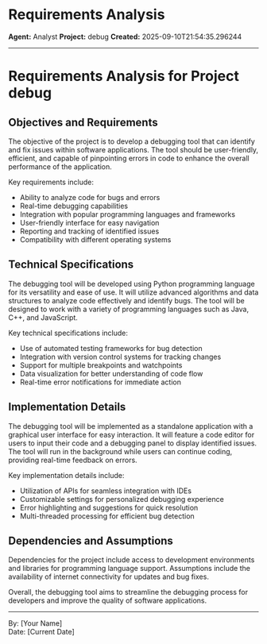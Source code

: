 # Requirements Analysis

**Agent:** Analyst
**Project:** debug
**Created:** 2025-09-10T21:54:35.296244

---

# Requirements Analysis for Project debug

## Objectives and Requirements
The objective of the project is to develop a debugging tool that can identify and fix issues within software applications. The tool should be user-friendly, efficient, and capable of pinpointing errors in code to enhance the overall performance of the application. 

Key requirements include:
- Ability to analyze code for bugs and errors
- Real-time debugging capabilities
- Integration with popular programming languages and frameworks
- User-friendly interface for easy navigation
- Reporting and tracking of identified issues
- Compatibility with different operating systems

## Technical Specifications
The debugging tool will be developed using Python programming language for its versatility and ease of use. It will utilize advanced algorithms and data structures to analyze code effectively and identify bugs. The tool will be designed to work with a variety of programming languages such as Java, C++, and JavaScript. 

Key technical specifications include:
- Use of automated testing frameworks for bug detection
- Integration with version control systems for tracking changes
- Support for multiple breakpoints and watchpoints
- Data visualization for better understanding of code flow
- Real-time error notifications for immediate action

## Implementation Details
The debugging tool will be implemented as a standalone application with a graphical user interface for easy interaction. It will feature a code editor for users to input their code and a debugging panel to display identified issues. The tool will run in the background while users can continue coding, providing real-time feedback on errors.

Key implementation details include:
- Utilization of APIs for seamless integration with IDEs
- Customizable settings for personalized debugging experience
- Error highlighting and suggestions for quick resolution
- Multi-threaded processing for efficient bug detection

## Dependencies and Assumptions
Dependencies for the project include access to development environments and libraries for programming language support. Assumptions include the availability of internet connectivity for updates and bug fixes.

Overall, the debugging tool aims to streamline the debugging process for developers and improve the quality of software applications. 

---
By: [Your Name]  
Date: [Current Date]